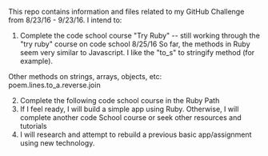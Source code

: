This repo contains information and files related to my GitHub Challenge from 8/23/16 - 9/23/16.
I intend to:
1.  Complete the code school course "Try Ruby"
-- still working through the "try ruby" course on code school 8/25/16
So far, the methods in Ruby seem very similar to Javascript.  I like the "to_s" to stringify method (for example).

Other methods on strings, arrays, objects, etc:  
poem.lines.to_a.reverse.join   


2.  Complete the following code school course in the Ruby Path
3.  If I feel ready, I will build a simple app using Ruby. Otherwise, I will complete another code School course or seek other resources and tutorials
4.  I will research and attempt to rebuild a previous basic app/assignment using new technology.  
